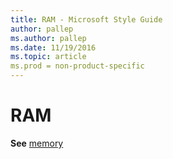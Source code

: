 ```yaml
---
title: RAM - Microsoft Style Guide
author: pallep
ms.author: pallep
ms.date: 11/19/2016
ms.topic: article
ms.prod = non-product-specific
---
```


# RAM

**See** [memory](/style-guide/a-z-word-list-term-collections/m/memory)
